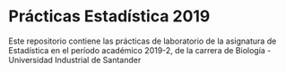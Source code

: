 # Prácticas Estadística 2019
Este repositorio contiene las prácticas de laboratorio de la asignatura de Estadística en el período académico 2019-2, de la carrera de Biología - Universidad Industrial de Santander
